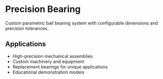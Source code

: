 # Precision Bearing

Custom parametric ball bearing system with configurable dimensions and precision tolerances.

## Applications
- High-precision mechanical assemblies
- Custom machinery and equipment
- Replacement bearings for unique applications
- Educational demonstration models